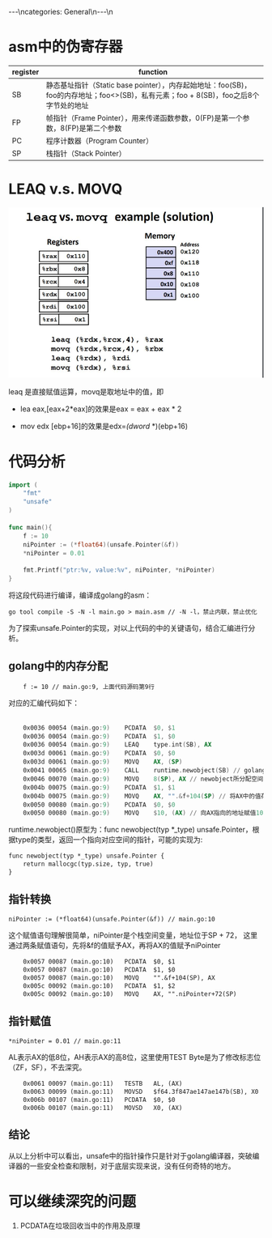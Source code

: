---\ncategories: General\n---\n








# asm中的伪寄存器

| register | function                                                     |
| -------- | ------------------------------------------------------------ |
| SB       | 静态基址指针（Static base pointer），内存起始地址：foo(SB)，foo的内存地址；foo<>(SB)，私有元素；foo + 8(SB)，foo之后8个字节处的地址 |
| FP       | 帧指针（Frame Pointer），用来传递函数参数，0(FP)是第一个参数，8(FP)是第二个参数 |
| PC       | 程序计数器（Program Counter）                                |
| SP       | 栈指针（Stack Pointer）                                      |



# LEAQ v.s. MOVQ

![LEAQ和MOVQ的区别](/assets/./image/leaq_vs_movq.jpg)

leaq 是直接赋值运算，movq是取地址中的值，即

- lea eax,[eax+2*eax]的效果是eax = eax + eax * 2

- mov edx [ebp+16]的效果是edx=*(dword* *)(ebp+16)



# 代码分析

```go
import (
	"fmt"
	"unsafe"
)

func main(){
	f := 10
	niPointer := (*float64)(unsafe.Pointer(&f))
	*niPointer = 0.01

	fmt.Printf("ptr:%v, value:%v", niPointer, *niPointer)
}
```

将这段代码进行编译，编译成golang的asm：

```
go tool compile -S -N -l main.go > main.asm // -N -l，禁止内联，禁止优化
```

为了探索unsafe.Pointer的实现，对以上代码的中的关键语句，结合汇编进行分析。

## golang中的内存分配

```
	f := 10 // main.go:9, 上面代码源码第9行
```

对应的汇编代码如下：

```asm
	
	0x0036 00054 (main.go:9)	PCDATA	$0, $1
	0x0036 00054 (main.go:9)	PCDATA	$1, $0
	0x0036 00054 (main.go:9)	LEAQ	type.int(SB), AX
	0x003d 00061 (main.go:9)	PCDATA	$0, $0
	0x003d 00061 (main.go:9)	MOVQ	AX, (SP)
	0x0041 00065 (main.go:9)	CALL	runtime.newobject(SB) // golang 根据type分配空间		0x0046 00070 (main.go:9)	PCDATA	$0, $1
	0x0046 00070 (main.go:9)	MOVQ	8(SP), AX // newobject所分配空间的的指针存于AX
	0x004b 00075 (main.go:9)	PCDATA	$1, $1
	0x004b 00075 (main.go:9)	MOVQ	AX, "".&f+104(SP) // 将AX中的值存放在[SP + 104],即&f
	0x0050 00080 (main.go:9)	PCDATA	$0, $0
	0x0050 00080 (main.go:9)	MOVQ	$10, (AX) // 向AX指向的地址赋值10
```

runtime.newobject()原型为：func newobject(typ *_type) unsafe.Pointer，根据type的类型，返回一个指向对应空间的指针，可能的实现为:

[原文链接]: https://andrestc.com/post/go-memory-allocation-pt1/

```
func newobject(typ *_type) unsafe.Pointer {
	return mallocgc(typ.size, typ, true)
}
```

## 指针转换

```
niPointer := (*float64)(unsafe.Pointer(&f)) // main.go:10
```

这个赋值语句理解很简单，niPointer是个栈空间变量，地址位于SP + 72， 这里通过两条赋值语句，先将&f的值赋予AX，再将AX的值赋予niPointer

```
    0x0057 00087 (main.go:10)	PCDATA	$0, $1
	0x0057 00087 (main.go:10)	PCDATA	$1, $0
	0x0057 00087 (main.go:10)	MOVQ	"".&f+104(SP), AX
	0x005c 00092 (main.go:10)	PCDATA	$1, $2
	0x005c 00092 (main.go:10)	MOVQ	AX, "".niPointer+72(SP) 
```

## 指针赋值

```
*niPointer = 0.01 // main.go:11
```

AL表示AX的低8位，AH表示AX的高8位，这里使用TEST Byte是为了修改标志位（ZF，SF），不去深究。

```
	0x0061 00097 (main.go:11)	TESTB	AL, (AX)
	0x0063 00099 (main.go:11)	MOVSD	$f64.3f847ae147ae147b(SB), X0
	0x006b 00107 (main.go:11)	PCDATA	$0, $0
	0x006b 00107 (main.go:11)	MOVSD	X0, (AX)
```

## 结论

从以上分析中可以看出，unsafe中的指针操作只是针对于golang编译器，突破编译器的一些安全检查和限制，对于底层实现来说，没有任何奇特的地方。

# 可以继续深究的问题

1. PCDATA在垃圾回收当中的作用及原理
